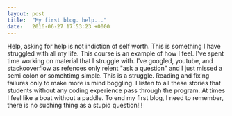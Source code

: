 ```yaml
---
layout: post
title:  "My first blog. help..."
date:   2016-06-27 17:53:23 +0000
---
```


Help, asking for help is not indiction of self worth.  This is something I have struggled with all my life.  This course is an example of how I feel.  I've spent time working on material that I struggle with.  I've googled, youtube, and stackooverflow as refences only relent "ask a question" and I just missed a semi colon  or somehtimg simple.  This is a struggle. Reading and fixing failures only to make more is mind boggling.   I listen to all these stories that students without any coding experience pass through the program.  At times I feel like a boat without a paddle.  To end my first blog, I need to remember, there is no suching thing as a stupid question!!!
